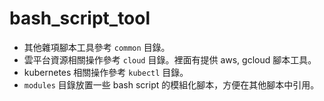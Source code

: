 # bash_script_tool

- 其他雜項腳本工具參考 `common` 目錄。
- 雲平台資源相關操作參考 `cloud` 目錄。裡面有提供 aws, gcloud 腳本工具。
- kubernetes 相關操作參考 `kubectl` 目錄。
- `modules` 目錄放置一些 bash script 的模組化腳本，方便在其他腳本中引用。
